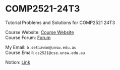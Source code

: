 # COMP2521-24T3
Tutorial Problems and Solutions for COMP2521 24T3  

Course Website: [Course Website](https://webcms3.cse.unsw.edu.au/COMP2521/24T3/)  
Course Forum: [Forum](https://edstem.org/au/courses/19118/discussion/)  

My Email: `b.setiawan@unsw.edu.au`  
Course Email: `cs2521@cse.unsw.edu.au`  

Notion: [Link](https://bittersweet-frost-541.notion.site/COMP2521-24T3-38d437756fb64acc843da34367421673)
